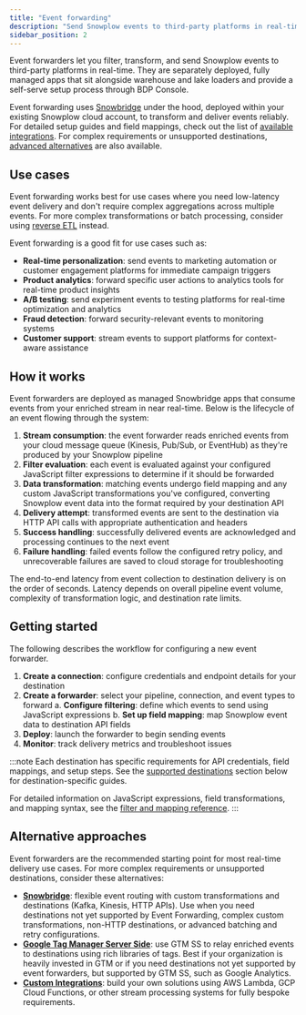 ```yaml
---
title: "Event forwarding"
description: "Send Snowplow events to third-party platforms in real-time using Snowplows's managed event forwarding solution with built-in filtering, field mapping, and JavaScript transformations."
sidebar_position: 2
---
```


Event forwarders let you filter, transform, and send Snowplow events to third-party platforms in real-time. They are separately deployed, fully managed apps that sit alongside warehouse and lake loaders and provide a self-serve setup process through BDP Console.

Event forwarding uses [Snowbridge](/docs/destinations/forwarding-events/snowbridge/index.md) under the hood, deployed within your existing Snowplow cloud account, to transform and deliver events reliably. For detailed setup guides and field mappings, check out the list of [available integrations](/docs/destinations/forwarding-events/integrations/index.md). For complex requirements or unsupported destinations, [advanced alternatives](#alternative-approaches) are also available.

## Use cases

Event forwarding works best for use cases where you need low-latency event delivery and don't require complex aggregations across multiple events. For more complex transformations or batch processing, consider using [reverse ETL](/docs/destinations/reverse-etl/) instead. 

Event forwarding is a good fit for use cases such as:

- **Real-time personalization**: send events to marketing automation or customer engagement platforms for immediate campaign triggers
- **Product analytics**: forward specific user actions to analytics tools for real-time product insights
- **A/B testing**: send experiment events to testing platforms for real-time optimization and analytics
- **Fraud detection**: forward security-relevant events to monitoring systems
- **Customer support**: stream events to support platforms for context-aware assistance

## How it works

Event forwarders are deployed as managed Snowbridge apps that consume events from your enriched stream in near real-time. Below is the lifecycle of an event flowing through the system:

1. **Stream consumption**: the event forwarder reads enriched events from your cloud message queue (Kinesis, Pub/Sub, or EventHub) as they're produced by your Snowplow pipeline
2. **Filter evaluation**: each event is evaluated against your configured JavaScript filter expressions to determine if it should be forwarded
3. **Data transformation**: matching events undergo field mapping and any custom JavaScript transformations you've configured, converting Snowplow event data into the format required by your destination API
4. **Delivery attempt**: transformed events are sent to the destination via HTTP API calls with appropriate authentication and headers
5. **Success handling**: successfully delivered events are acknowledged and processing continues to the next event
6. **Failure handling**: failed events follow the configured retry policy, and unrecoverable failures are saved to cloud storage for troubleshooting

The end-to-end latency from event collection to destination delivery is on the order of seconds. Latency depends on overall pipeline event volume, complexity of transformation logic, and destination rate limits.

## Getting started

The following describes the workflow for configuring a new event forwarder.

1. **Create a connection**: configure credentials and endpoint details for your destination
2. **Create a forwarder**: select your pipeline, connection, and event types to forward
    a. **Configure filtering**: define which events to send using JavaScript expressions
    b. **Set up field mapping**: map Snowplow event data to destination API fields
5. **Deploy**: launch the forwarder to begin sending events
6. **Monitor**: track delivery metrics and troubleshoot issues

:::note
Each destination has specific requirements for API credentials, field mappings, and setup steps. See the [supported destinations](#supported-destinations) section below for destination-specific guides.

For detailed information on JavaScript expressions, field transformations, and mapping syntax, see the [filter and mapping reference](/docs/destinations/forwarding-events/reference/index.md).
:::

## Alternative approaches

Event forwarders are the recommended starting point for most real-time delivery use cases. For more complex requirements or unsupported destinations, consider these alternatives:

- **[Snowbridge](/docs/destinations/forwarding-events/snowbridge/index.md)**: flexible event routing with custom transformations and destinations (Kafka, Kinesis, HTTP APIs). Use when you need destinations not yet supported by Event Forwarding, complex custom transformations, non-HTTP destinations, or advanced batching and retry configurations.
- **[Google Tag Manager Server Side](/docs/destinations/forwarding-events/google-tag-manager-server-side/index.md)**: use GTM SS to relay enriched events to destinations using rich libraries of tags. Best if your organization is heavily invested in GTM or if you need destinations not yet supported by event forwarders, but supported by GTM SS, such as Google Analytics.
- **[Custom Integrations](/docs/destinations/forwarding-events/custom-integrations/index.md)**: build your own solutions using AWS Lambda, GCP Cloud Functions, or other stream processing systems for fully bespoke requirements.
